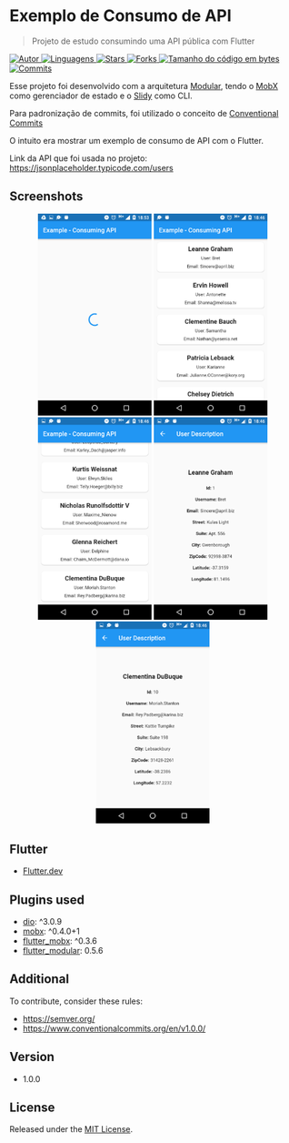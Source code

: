 # Exemplo de Consumo de API

> Projeto de estudo consumindo uma API pública com Flutter

<a href="https://github.com/joaovictorpsantos">
<img alt="Autor" src="https://img.shields.io/badge/autor-JoãoVictorPereiraSantos-1970B6?style=flat-square">
</a>

<a href="#">
<img alt="Linguagens" src="https://img.shields.io/github/languages/count/joaovictorpsantos/consuming_api?color=1970B6&style=flat-square">
</a>

<a href="https://github.com/joaovictorpsantos/consuming_api/stargazers">
<img alt="Stars" src="https://img.shields.io/github/stars/joaovictorpsantos/consuming_api?color=1970B6&style=flat-square">
</a>

<a href="https://github.com/joaovictorpsantos/consuming_api/network/members">
<img alt="Forks" src="https://img.shields.io/github/forks/joaovictorpsantos/consuming_api?color=1970B6&style=flat-square">
</a>

<a href="#">
<img alt="Tamanho do código em bytes" src="https://img.shields.io/github/languages/code-size/joaovictorpsantos/consuming_api?color=1970B6&style=flat-square">
</a>

<a href="https://github.com/joaovictorpsantos/consuming_api/commits/master">
<img alt="Commits" src="https://img.shields.io/github/last-commit/joaovictorpsantos/consuming_api?color=1970B6&style=flat-square">
</a>

<br/>

Esse projeto foi desenvolvido com a arquitetura <a href="https://github.com/Flutterando/modular" target="_blank">Modular</a>, tendo o <a href="https://medium.com/flutter-comunidade-br/flutter-com-mobx-c0f4762fbd1a" target="_blank">MobX</a> como gerenciador de estado e o <a href="https://github.com/Flutterando/slidy" target="_blank">Slidy</a> como CLI.

Para padronização de commits, foi utilizado o conceito de <a href="https://www.conventionalcommits.org/en/v1.0.0/" target="_blank">Conventional Commits</a>

O intuito era mostrar um exemplo de consumo de API com o Flutter.

Link da API que foi usada no projeto: https://jsonplaceholder.typicode.com/users

## Screenshots

<p align="center">
  <img src="screenshots/print1.png" width="200">
  <img src="screenshots/print2.png" width="200">
  <img src="screenshots/print3.png" width="200"> 
  <img src="screenshots/print4.png" width="200"> 
  <img src="screenshots/print5.png" width="200"> 
</p>

## Flutter

- <a href="https://flutter.dev/" target="_blank">Flutter.dev</a>

## Plugins used

- <a href="https://pub.dev/packages/dio" target="_blank">dio</a>: ^3.0.9
- <a href="https://pub.dev/packages/mobx" target="_blank">mobx</a>: ^0.4.0+1
- <a href="https://pub.dev/packages/flutter_mobx" target="_blank">flutter_mobx</a>: ^0.3.6
- <a href="https://pub.dev/packages/flutter_modular" target="_blank">flutter_modular</a>: 0.5.6

## Additional

To contribute, consider these rules:

- https://semver.org/
- https://www.conventionalcommits.org/en/v1.0.0/

## Version

- 1.0.0

## License

Released under the [MIT License](http://opensource.org/licenses/MIT).
